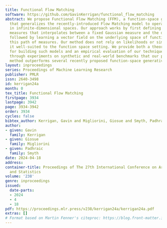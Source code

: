 ```yaml
---
title: Functional Flow Matching
software: https://github.com/GavinKerrigan/functional_flow_matching
abstract: We propose Functional Flow Matching (FFM), a function-space generative model
  that generalizes the recently-introduced Flow Matching model to operate directly
  in infinite-dimensional spaces. Our approach works by first defining a path of probability
  measures that interpolates between a fixed Gaussian measure and the data distribution,
  followed by learning a vector field on the underlying space of functions that generates
  this path of measures. Our method does not rely on likelihoods or simulations, making
  it well-suited to the function space setting. We provide both a theoretical framework
  for building such models and an empirical evaluation of our techniques. We demonstrate
  through experiments on synthetic and real-world benchmarks that our proposed FFM
  method outperforms several recently proposed function-space generative models.
layout: inproceedings
series: Proceedings of Machine Learning Research
publisher: PMLR
issn: 2640-3498
id: kerrigan24a
month: 0
tex_title: Functional Flow Matching
firstpage: 3934
lastpage: 3942
page: 3934-3942
order: 3934
cycles: false
bibtex_author: Kerrigan, Gavin and Migliorini, Giosue and Smyth, Padhraic
author:
- given: Gavin
  family: Kerrigan
- given: Giosue
  family: Migliorini
- given: Padhraic
  family: Smyth
date: 2024-04-18
address:
container-title: Proceedings of The 27th International Conference on Artificial Intelligence
  and Statistics
volume: '238'
genre: inproceedings
issued:
  date-parts:
  - 2024
  - 4
  - 18
pdf: https://proceedings.mlr.press/v238/kerrigan24a/kerrigan24a.pdf
extras: []
# Format based on Martin Fenner's citeproc: https://blog.front-matter.io/posts/citeproc-yaml-for-bibliographies/
---
```

